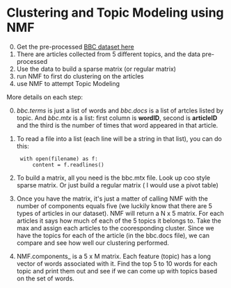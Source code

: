 # Clustering and Topic Modeling using NMF

0) Get the pre-processed [BBC dataset here](./bbc.zip)
1) There are articles collected from 5 different topics, and the data pre-processed
2) Use the data to build a sparse matrix (or regular matrix)
3) run NMF to first do clustering on the articles
4) use NMF to attempt Topic Modeling

More details on each step:

0) *bbc.terms* is just a list of words and *bbc.docs* is a list of artcles listed by topic. And *bbc.mtx* is a list: first column is **wordID**, second is **articleID** and the third is the number of times that word appeared in that article.

1) To read a file into a list (each line will be a string in that list), you can do this:

        with open(filename) as f:
            content = f.readlines()

2) To build a matrix, all you need is the bbc.mtx file. Look up coo style sparse matrix. Or just build a regular matrix
( I would use a pivot table)

3) Once you have the matrix, it's just a matter of calling NMF with the number of components equals five (we luckily know that there are 5 types of articles in our dataset). NMF will return a N x 5 matrix. For each articles it says how much of each of the 5 topics it belongs to. Take the max and assign each articles to the cooresponding cluster. Since we have the topics for each of the article (in the bbc.docs file), we can compare and see how well our clustering performed.

4) NMF.components_ is a 5 x M matrix. Each feature (topic) has a long vector of words associated with it. Find the top 5 to 10 words for each topic and print them out and see if we can come up with topics based on the set of words.

